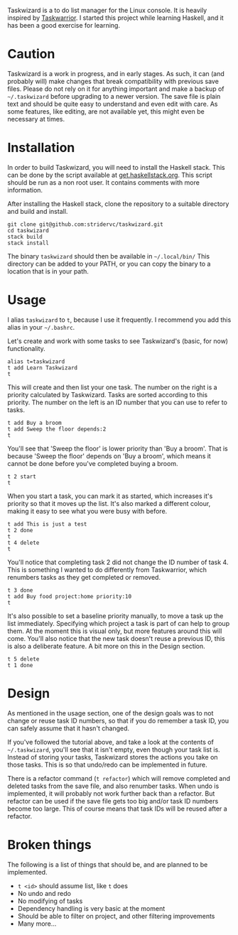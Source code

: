 Taskwizard is a to do list manager for the Linux console.
It is heavily inspired by [Taskwarrior](https://taskwarrior.org/).
I started this project while learning Haskell, and it has been a
good exercise for learning.

Caution
=======
Taskwizard is a work in progress, and in early stages. As such,
it can (and probably will) make changes that break compatibility
with previous save files. Please do not rely on it for anything
important and make a backup of `~/.taskwizard` before upgrading
to a newer version. The save file is plain text and should be
quite easy to understand and even edit with care. As some features,
like editing, are not available yet, this might even be necessary
at times.

Installation
============
In order to build Taskwizard, you will need to install the Haskell stack.
This can be done by the script available at [get.haskellstack.org](https://get.haskellstack.org/).
This script should be run as a non root user. It contains comments with
more information.

After installing the Haskell stack, clone the repository to a suitable
directory and build and install.
```
git clone git@github.com:stridervc/taskwizard.git
cd taskwizard
stack build
stack install
```
The binary `taskwizard` should then be available in `~/.local/bin/`
This directory can be added to your PATH, or you can copy the binary to
a location that is in your path.

Usage
=====
I alias `taskwizard` to `t`, because I use it frequently. I recommend
you add this alias in your `~/.bashrc`. 

Let's create and work with some tasks to see Taskwizard's (basic, for now)
functionality.
```
alias t=taskwizard
t add Learn Taskwizard
t
```
This will create and then list your one task. The number on the right is a
priority calculated by Taskwizard. Tasks are sorted according to this priority.
The number on the left is an ID number that you can use to refer to tasks.

```
t add Buy a broom
t add Sweep the floor depends:2
t
```
You'll see that 'Sweep the floor' is lower priority than 'Buy a broom'.
That is because 'Sweep the floor' depends on 'Buy a broom', which means
it cannot be done before you've completed buying a broom.

```
t 2 start
t
```
When you start a task, you can mark it as started, which increases it's priority
so that it moves up the list. It's also marked a different colour, making it
easy to see what you were busy with before.

```
t add This is just a test
t 2 done
t
t 4 delete
t
```
You'll notice that completing task 2 did not change the ID number of task 4. This
is something I wanted to do differently from Taskwarrior, which renumbers tasks as
they get completed or removed.

```
t 3 done
t add Buy food project:home priority:10
t
```
It's also possible to set a baseline priority manually, to move a task up the list
immediately. Specifying which project a task is part of can help to group them. At
the moment this is visual only, but more features around this will come.
You'll also notice that the new task doesn't reuse a previous ID, this is also a
deliberate feature. A bit more on this in the Design section.

```
t 5 delete
t 1 done
```

Design
======
As mentioned in the usage section, one of the design goals was to not change or
reuse task ID numbers, so that if you do remember a task ID, you can safely assume
that it hasn't changed.

If you've followed the tutorial above, and take a look at the contents of `~/.taskwizard`,
you'll see that it isn't empty, even though your task list is. Instead of storing your tasks,
Taskwizard stores the actions you take on those tasks. This is so that undo/redo can be
implemented in future.

There is a refactor command (`t refactor`) which will remove completed and deleted tasks
from the save file, and also renumber tasks. When undo is implemented, it will probably
not work further back than a refactor. But refactor can be used if the save file gets
too big and/or task ID numbers become too large. This of course means that task IDs will be
reused after a refactor.

Broken things
=============
The following is a list of things that should be, and are planned to be implemented.
* `t <id>` should assume list, like `t` does
* No undo and redo
* No modifying of tasks
* Dependency handling is very basic at the moment
* Should be able to filter on project, and other filtering improvements
* Many more...

